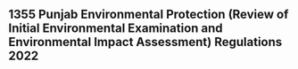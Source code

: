 ## 1355 Punjab Environmental Protection (Review of Initial Environmental Examination and Environmental Impact Assessment) Regulations 2022

